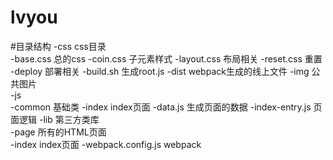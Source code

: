 # lvyou
#目录结构
 -css                css目录  
   -base.css         总的css
   -coin.css         子元素样式
   -layout.css       布局相关
   -reset.css        重置
 -deploy             部署相关
   -build.sh         生成root.js
 -dist               webpack生成的线上文件
 -img                公共图片  
 -js                
   -common           基础类
   -index       	 index页面 
     -data.js        生成页面的数据
     -index-entry.js 页面逻辑
 -lib                第三方类库   
 -page               所有的HTML页面  
   -index          	 index页面
 -webpack.config.js  webpack
